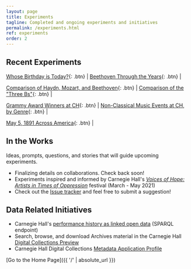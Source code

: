 ```yaml
---
layout: page
title: Experiments
tagline: Completed and ongoing experiments and initiatives
permalink: /experiments.html
ref: experiments
order: 2
---
```


## Recent Experiments

[Whose Birthday is Today?](/experiments/chdl-0001-a.md){: .btn} | [Beethoven Through the Years](/experiments/chdl-0002.md){: .btn} |

[Comparison of Haydn, Mozart, and Beethoven](/experiments/chdl-0003.md){: .btn} | [Comparison of the "Three Bs"](/experiments/chdl-0004.md){: .btn} |

[Grammy Award Winners at CH](/experiments/chdl-0005.md){: .btn} | [Non-Classical Music Events at CH, by Genre](/experiments/chdl-0006.md){: .btn} |

[May 5, 1891 Across America](/experiments/chdl-0008.md){: .btn} |


## In the Works

Ideas, prompts, questions, and stories that will guide upcoming experiments.

- Finalizing details on collaborations. Check back soon!
- Experiments inspired and informed by Carnegie Hall's *[Voices of Hope: Artists in Times of Oppression](https://www.carnegiehall.org/Events/Season-Highlights/Voices-of-Hope)* festival (March - May 2021)
- Check out the <a href="https://github.com/CarnegieHall/datalab/issues" target="_blank">Issue tracker</a> and feel free to submit a suggestion!

## Data Related Initiatives
- Carnegie Hall's <a href="http://data.carnegiehall.org/" target="_blank">performance history as linked open data</a> (SPARQL endpoint)
- Search, browse, and download Archives material in the Carnegie Hall <a href="https://collections.carnegiehall.org/" target="_blank">Digital Collections Preview</a>
- Carnegie Hall Digital Collections <a href="https://carnegiehall.github.io/digitalcolls-metadataprofile/" target="_blank">Metadata Application Profile</a>

[Go to the Home Page]({{ '/' | absolute_url }})
